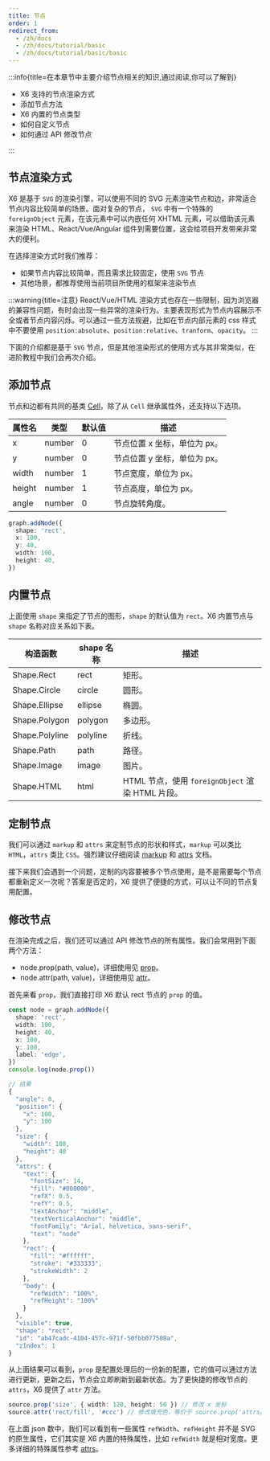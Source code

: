 ```yaml
---
title: 节点
order: 1
redirect_from:
  - /zh/docs
  - /zh/docs/tutorial/basic
  - /zh/docs/tutorial/basic/basic
---
```


:::info{title=在本章节中主要介绍节点相关的知识,通过阅读,你可以了解到}

- X6 支持的节点渲染方式
- 添加节点方法
- X6 内置的节点类型
- 如何自定义节点
- 如何通过 API 修改节点

:::

## 节点渲染方式

X6 是基于 `SVG` 的渲染引擎，可以使用不同的 SVG 元素渲染节点和边，非常适合节点内容比较简单的场景。面对复杂的节点， `SVG` 中有一个特殊的 `foreignObject` 元素，在该元素中可以内嵌任何 XHTML 元素，可以借助该元素来渲染 HTML、React/Vue/Angular 组件到需要位置，这会给项目开发带来非常大的便利。

在选择渲染方式时我们推荐：

- 如果节点内容比较简单，而且需求比较固定，使用 `SVG` 节点
- 其他场景，都推荐使用当前项目所使用的框架来渲染节点

:::warning{title=注意}
React/Vue/HTML 渲染方式也存在一些限制，因为浏览器的兼容性问题，有时会出现一些异常的渲染行为。主要表现形式为节点内容展示不全或者节点内容闪烁。可以通过一些方法规避，比如在节点内部元素的 css 样式中不要使用 `position:absolute`、`position:relative`、`tranform`、`opacity`。 
:::

下面的介绍都是基于 `SVG` 节点，但是其他渲染形式的使用方式与其非常类似，在进阶教程中我们会再次介绍。

## 添加节点

节点和边都有共同的基类 [Cell](/zh/docs/api/model/cell)，除了从 `Cell` 继承属性外，还支持以下选项。

| 属性名 | 类型   | 默认值 | 描述                       |
|--------|--------|--------|--------------------------|
| x      | number | 0      | 节点位置 x 坐标，单位为 px。 |
| y      | number | 0      | 节点位置 y 坐标，单位为 px。 |
| width  | number | 1      | 节点宽度，单位为 px。        |
| height | number | 1      | 节点高度，单位为 px。        |
| angle  | number | 0      | 节点旋转角度。              |

```ts
graph.addNode({
  shape: 'rect',
  x: 100,
  y: 40,
  width: 100,
  height: 40,
})
```

## 内置节点

上面使用 `shape` 来指定了节点的图形，`shape` 的默认值为 `rect`。X6 内置节点与 `shape` 名称对应关系如下表。

| 构造函数       | shape 名称 | 描述                                           |
|----------------|------------|----------------------------------------------|
| Shape.Rect     | rect       | 矩形。                                          |
| Shape.Circle   | circle     | 圆形。                                          |
| Shape.Ellipse  | ellipse    | 椭圆。                                          |
| Shape.Polygon  | polygon    | 多边形。                                        |
| Shape.Polyline | polyline   | 折线。                                          |
| Shape.Path     | path       | 路径。                                          |
| Shape.Image    | image      | 图片。                                          |
| Shape.HTML     | html       | HTML 节点，使用 `foreignObject` 渲染 HTML 片段。 |

<code id="node-shapes" src="@/src/tutorial/basic/node/shapes/index.tsx"></code>

## 定制节点

我们可以通过 `markup` 和 `attrs` 来定制节点的形状和样式，`markup` 可以类比 `HTML`，`attrs` 类比 `CSS`。强烈建议仔细阅读 [markup](/zh/docs/api/model/cell#markup) 和 [attrs](/zh/docs/api/model/cell#attrs) 文档。

接下来我们会遇到一个问题，定制的内容要被多个节点使用，是不是需要每个节点都重新定义一次呢？答案是否定的，X6 提供了便捷的方式，可以让不同的节点复用配置。

<code id="node-registry" src="@/src/tutorial/basic/node/registry/index.tsx"></code>

## 修改节点

在渲染完成之后，我们还可以通过 API 修改节点的所有属性。我们会常用到下面两个方法：

- node.prop(path, value)，详细使用见 [prop](/zh/docs/api/model/cell#节点和边的属性-properties)。
- node.attr(path, value)，详细使用见 [attr](/zh/docs/api/model/cell#元素属性-attrs)。

首先来看 `prop`，我们直接打印 X6 默认 rect 节点的 `prop` 的值。

```ts
const node = graph.addNode({
  shape: 'rect',
  width: 100,
  height: 40,
  x: 100,
  y: 100,
  label: 'edge',
})
console.log(node.prop())

// 结果
{
  "angle": 0,
  "position": {
    "x": 100,
    "y": 100
  },
  "size": {
    "width": 100,
    "height": 40
  },
  "attrs": {
    "text": {
      "fontSize": 14,
      "fill": "#000000",
      "refX": 0.5,
      "refY": 0.5,
      "textAnchor": "middle",
      "textVerticalAnchor": "middle",
      "fontFamily": "Arial, helvetica, sans-serif",
      "text": "node"
    },
    "rect": {
      "fill": "#ffffff",
      "stroke": "#333333",
      "strokeWidth": 2
    },
    "body": {
      "refWidth": "100%",
      "refHeight": "100%"
    }
  },
  "visible": true,
  "shape": "rect",
  "id": "ab47cadc-4104-457c-971f-50fbb077508a",
  "zIndex": 1
}
```

从上面结果可以看到，`prop` 是配置处理后的一份新的配置，它的值可以通过方法进行更新，更新之后，节点会立即刷新到最新状态。为了更快捷的修改节点的 `attrs`，X6 提供了 `attr` 方法。

```ts
source.prop('size', { width: 120, height: 50 }) // 修改 x 坐标
source.attr('rect/fill', '#ccc') // 修改填充色，等价于 source.prop('attrs/rect/fill', '#ccc')
```

<code id="node-prop" src="@/src/tutorial/basic/node/prop/index.tsx"></code>

在上面 json 数中，我们可以看到有一些属性 `refWidth`、`refHeight` 并不是 SVG 的原生属性，它们其实是 X6 内置的特殊属性，比如 `refWidth` 就是相对宽度。更多详细的特殊属性参考 [attrs](/zh/docs/api/model/attrs)。
